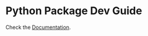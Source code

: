 # Python Package Dev Guide

Check the [Documentation](https://lkstrp.github.io/python-package-dev/).
